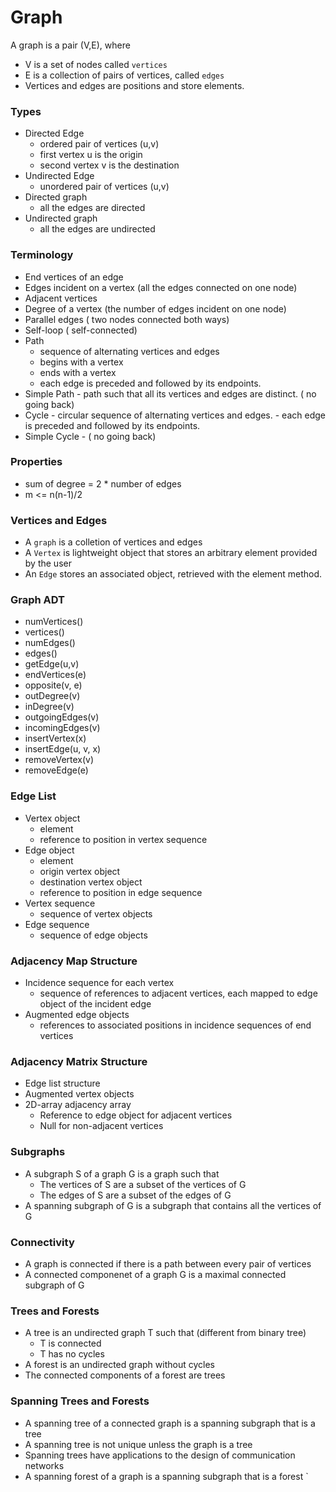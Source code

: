 # Graph

A graph is a pair (V,E), where
  - V is a set of nodes called `vertices`
  - E is a collection of pairs of vertices, called `edges`
  - Vertices and edges are positions and store elements.
### Types
- Directed Edge
  - ordered pair of vertices (u,v)
  - first vertex u is the origin
  - second vertex v is the destination
- Undirected Edge
  - unordered pair of vertices (u,v)
- Directed graph
  - all the edges are directed
- Undirected graph
  - all the edges are undirected
### Terminology
-  End vertices of an edge
-  Edges incident on a vertex (all the edges connected on one node)
-  Adjacent vertices
-  Degree of a vertex	(the number of edges incident on one node)
-  Parallel edges  ( two nodes connected both ways)
-  Self-loop ( self-connected)
 -  Path
    - sequence of alternating vertices and edges
    - begins with a vertex
    - ends with a vertex
    - each edge is preceded and followed by its endpoints.
 -	Simple Path
 		- path such that all its vertices and edges are distinct. ( no going back)
 - 	Cycle
 		- circular sequence of alternating vertices and edges.
		- each edge is preceded and followed by its endpoints.
 -	Simple Cycle
 		- ( no going back)
### Properties
-	sum of degree = 2 * number of edges
-	m <= n(n-1)/2
### Vertices and Edges
-	A `graph` is a colletion of vertices and edges
-	A `Vertex` is lightweight object that stores an arbitrary element 
provided by the user
-	An `Edge` stores an associated object, retrieved with the element 
method.
###	Graph	ADT
- numVertices()
-	vertices()
-	numEdges()
-	edges()
-	getEdge(u,v)
- endVertices(e)
-	opposite(v, e)
- outDegree(v)
-	inDegree(v)
- outgoingEdges(v)
-	incomingEdges(v)
-	insertVertex(x)
-	insertEdge(u, v, x)
-	removeVertex(v)
-	removeEdge(e)
### Edge List
-	Vertex object
	- element
	- reference to position in vertex sequence
- Edge object
	- element
	- origin vertex object
	-	destination vertex object
	-	reference to position in edge sequence
-	Vertex sequence
	- sequence of vertex objects
-	Edge sequence
	-	sequence of edge objects
### Adjacency Map Structure
-	Incidence sequence for each vertex
	-	sequence of references to adjacent vertices, each mapped to edge
	object of the incident edge
-	Augmented edge objects
	- references to associated positions in incidence sequences of end
	vertices
### Adjacency Matrix Structure
- Edge list structure
-	Augmented vertex objects
- 2D-array adjacency array
	-	Reference to edge object for adjacent vertices
	-	Null for non-adjacent vertices
### Subgraphs
-	A subgraph S of a graph G is a graph such that
	- The vertices of S are a subset of the vertices of G
	-	The edges of S are a subset of the edges of G
- A spanning subgraph of G is a subgraph that contains all the 
vertices of G
### Connectivity
- A graph is connected if there is a path between every pair of vertices
-	A connected componenet of a graph G is a maximal connected subgraph of G
### Trees and Forests
-	A tree is an undirected graph T such that	(different from binary tree)
	- T is connected
	-	T has no cycles
- A forest is an undirected graph without cycles
-	The connected components of a forest are trees 
### Spanning Trees and Forests
-	A spanning tree of a connected graph is a spanning subgraph that 
is a tree
-	A spanning tree is not unique unless the graph is a tree
-	Spanning trees have applications to the design of communication networks
-	A spanning forest of a graph is a spanning subgraph that is a forest
`






